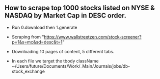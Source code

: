 ## How to scrape top 1000 stocks listed on NYSE & NASDAQ by Market Cap in DESC order.

- Run 0.download then 1.generate

- Scraping from "https://www.wallstreetzen.com/stock-screener?p=1&s=mc&sd=desc&t=1"

- Downloading 10 pages of content, 5 different tabs.

- In each file we target the tbody className
~/Users/future/Documents/Work/_Main/Journals/jobs/db-stock_exchange